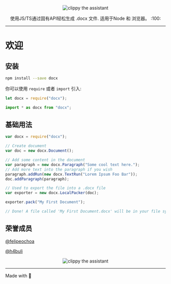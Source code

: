 <p align="center">
    <img alt="clippy the assistant" src="https://i.imgur.com/pwCV6L8.png">
</p>

<p align="center">
    使用JS/TS通过固有API轻松生成 .docx 文件. 适用于Node 和 浏览器。 :100:
</p>

---

# 欢迎

## 安装

```sh
npm install --save docx
```

你可以使用 `require` 或者 `import` 引入:

```js
let docx = require("docx");
```

```js
import * as docx from "docx";
```

## 基础用法

```js
var docx = require("docx");

// Create document
var doc = new docx.Document();

// Add some content in the document
var paragraph = new docx.Paragraph("Some cool text here.");
// Add more text into the paragraph if you wish
paragraph.addRun(new docx.TextRun("Lorem Ipsum Foo Bar"));
doc.addParagraph(paragraph);

// Used to export the file into a .docx file
var exporter = new docx.LocalPacker(doc);

exporter.pack("My First Document");

// Done! A file called 'My First Document.docx' will be in your file system if you used LocalPacker
```

## 荣誉成员

[@felipeochoa](https://github.com/felipeochoa)

[@h4buli](https://github.com/h4buli)

<p align="center">
    <img alt="clippy the assistant" src="http://i60.tinypic.com/339pvtt.png">
</p>

---

Made with 💖
